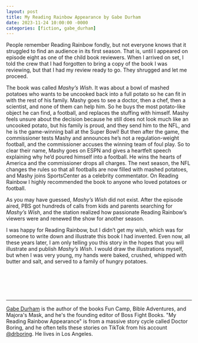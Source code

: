 ```yaml
---
layout: post
title: My Reading Rainbow Appearance by Gabe Durham
date: 2023-11-24 10:00:00 -0000
categories: [fiction, gabe_durham]
---
```

<div class="story">
People remember Reading Rainbow fondly, but not everyone knows that it struggled to find an audience in its first season. That is, until I appeared on episode eight as one of the child book reviewers. When I arrived on set, I told the crew that I had forgotten to bring a copy of the book I was reviewing, but that I had my review ready to go. They shrugged and let me proceed.

The book was called <i>Mashy’s Wish</i>. It was about a bowl of mashed potatoes who wants to be uncooked back into a full potato so he can fit in with the rest of his family. Mashy goes to see a doctor, then a chef, then a scientist, and none of them can help him. So he buys the most potato-like object he can find, a football, and replaces the stuffing with himself. Mashy feels unsure about the decision because he still does not look much like an uncooked potato, but his family is proud, and they send him to the NFL, and he is the game-winning ball at the Super Bowl! But then after the game, the commissioner tests Mashy and announces he’s not a regulation-weight football, and the commissioner accuses the winning team of foul play. So to clear their name, Mashy goes on ESPN and gives a heartfelt speech explaining why he’d poured himself into a football. He wins the hearts of America and the commissioner drops all charges. The next season, the NFL changes the rules so that all footballs are now filled with mashed potatoes, and Mashy joins SportsCenter as a celebrity commentator. On Reading Rainbow I highly recommended the book to anyone who loved potatoes or football.

As you may have guessed, <i>Mashy’s Wish</i> did not exist. After the episode aired, PBS got hundreds of calls from kids and parents searching for <i>Mashy’s Wish</i>, and the station realized how passionate Reading Rainbow’s viewers were and renewed the show for another season.

I was happy for Reading Rainbow, but I didn’t get my wish, which was for someone to write down and illustrate this book I had invented. Even now, all these years later, I am only telling you this story in the hopes that you will illustrate and publish <i>Mashy’s Wish</i>. I would draw the illustrations myself, but when I was very young, my hands were baked, crushed, whipped with butter and salt, and served to a family of hungry potatoes.
</div>
<br><br>
<br><br>
<hr>
<a href="https://gabedurham.wixsite.com/gabe">Gabe Durham</a> is the author of the books Fun Camp, Bible Adventures, and Majora's Mask, and he's the founding editor of Boss Fight Books. "My Reading Rainbow Appearance" is from a massive story cycle called Doctor Boring, and he often tells these stories on TikTok from his account <a href="https://www.tiktok.com/@drboring?lang=en">@drboring</a>. He lives in Los Angeles.
